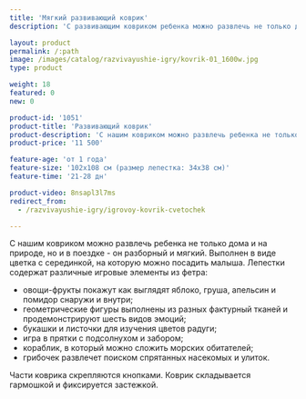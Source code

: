 ```yaml
---
title: 'Мягкий развивающий коврик'
description: 'С развивающим ковриком ребенка можно развлечь не только дома и на природе, но и в поездке - он разборный и мягкий. Выполнен в виде цветка с серединкой, на которую можно посадить малыша.'

layout: product
permalink: /:path
image: /images/catalog/razvivayushie-igry/kovrik-01_1600w.jpg
type: product

weight: 18
featured: 0
new: 0

product-id: '1051'
product-title: 'Развивающий коврик'
product-description: 'С нашим ковриком можно развлечь ребенка не только дома и на природе, но и в поездке - он разборный и мягкий. Выполнен в виде цветка с серединкой, на которую можно посадить малыша. Лепестки содержат различные игровые элементы из фетра:<br /><br />- овощи-фрукты покажут как выглядят яблоко, груша, апельсин и помидор снаружи и внутри;<br />- геометрические фигуры выполнены из разных фактурный тканей и продемонстрируют шесть видов эмоций;<br />- букашки и листочки для изучения цветов радуги;<br />- игра в прятки с подсолнухом и забором;<br />- кораблик, в который можно сложить морских обитателей;<br />- грибочек развлечет поиском спрятанных насекомых и улиток.<br /><br />Части коврика скрепляются кнопками. Коврик складывается гармошкой и фиксируется застежкой.'
product-price: '11 500'

feature-age: 'от 1 года'
feature-size: '102х108 см (размер лепестка: 34х38 см)'
feature-time: '21-28 дн'

product-video: 8nsapl3l7ms
redirect_from:
  - /razvivayushie-igry/igrovoy-kovrik-cvetochek

---
```

С нашим ковриком можно развлечь ребенка не только дома и на природе, но и в поездке - он разборный и мягкий. Выполнен в виде цветка с серединкой, на которую можно посадить малыша. Лепестки содержат различные игровые элементы из фетра:

- овощи-фрукты покажут как выглядят яблоко, груша, апельсин и помидор снаружи и внутри;
- геометрические фигуры выполнены из разных фактурный тканей и продемонстрируют шесть видов эмоций;
- букашки и листочки для изучения цветов радуги;
- игра в прятки с подсолнухом и забором;
- кораблик, в который можно сложить морских обитателей;
- грибочек развлечет поиском спрятанных насекомых и улиток.

Части коврика скрепляются кнопками. Коврик складывается гармошкой и фиксируется застежкой.